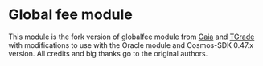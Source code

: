 # Global fee module

This module is the fork version of globalfee module from [Gaia](https://github.com/cosmos/gaia) and [TGrade](https://github.com/confio/tgrade) with modifications to use with the Oracle module and Cosmos-SDK 0.47.x version. All credits and big thanks go to the original authors.

